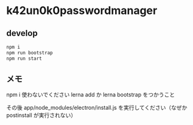 # k42un0k0passwordmanager

## develop

```sh
npm i
npm run bootstrap
npm run start
```

## メモ

npm i 使わないでください
lerna add か lerna bootstrap をつかうこと

その後 app/node_modules/electron/install.js を実行してください（なぜか postinstall が実行されない）
